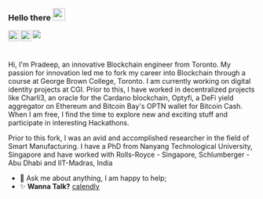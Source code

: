 ### Hello there <img src="https://media.giphy.com/media/hvRJCLFzcasrR4ia7z/giphy.gif" width="25px">
<a href="https://twitter.com/PradeepNTU">
  <img align="left" alt="Pradeep Kumar | Twitter" width="22px" src="https://raw.githubusercontent.com/peterthehan/peterthehan/master/assets/twitter.svg" />
</a>
<a href="https://www.linkedin.com/in/pradeepkprakasam/">
  <img align="left" alt="Pradeep's LinkedIN" width="22px" src="https://raw.githubusercontent.com/peterthehan/peterthehan/master/assets/linkedin.svg" />
</a>


![](https://visitor-badge.glitch.me/badge?page_id=pradeepp88.pradeepp88)

<br />

Hi, I'm Pradeep, an innovative Blockchain engineer from Toronto. My passion for innovation led me to fork my career into Blockchain through a course at George Brown College, Toronto. I am currently working on digital identity projects at CGI. Prior to this, I have worked in decentralized projects like Charli3, an oracle for the Cardano blockchain, Optyfi, a DeFi yield aggregator on Ethereum and Bitcoin Bay's OPTN wallet for Bitcoin Cash. When I am free, I find the time to explore new and exciting stuff and participate in interesting Hackathons.

Prior to this fork, I was an avid and accomplished researcher in the field of Smart Manufacturing. I have a PhD from Nanyang Technological University, Singapore and have worked with Rolls-Royce - Singapore, Schlumberger - Abu Dhabi and IIT-Madras, India
  
- 💬 Ask me about anything, I am happy to help;
- ✨ **Wanna Talk?** [calendly](https://calendly.com/pradeepkprakasam)
